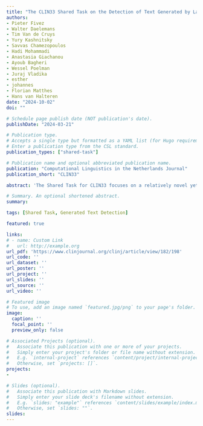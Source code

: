 ```yaml
---
title: "The CLIN33 Shared Task on the Detection of Text Generated by Large Language Models"
authors:
- Pieter Fivez
- Walter Daelemans
- Tim Van de Cruys
- Yury Kashnitsky
- Savvas Chamezopoulos
- Hadi Mohammadi
- Anastasia Giachanou
- Ayoub Bagheri
- Wessel Poelman
- Juraj Vladika
- esther
- johannes
- Florian Matthes
- Hans van Halteren
date: "2024-10-02"
doi: ""

# Schedule page publish date (NOT publication's date).
publishDate: "2024-03-21"

# Publication type.
# Accepts a single type but formatted as a YAML list (for Hugo requirements).
# Enter a publication type from the CSL standard.
publication_types: ["shared-task"]

# Publication name and optional abbreviated publication name.
publication: "Computational Linguistics in the Netherlands Journal"
publication_short: "CLIN33"

abstract: 'The Shared Task for CLIN33 focuses on a relatively novel yet societally relevant task: the detection of text generated by Large Language Models (LLMs). We frame this detection task as a binary classification problem (LLM-generated or not), using test data from up to 6 different domains and text genres for both Dutch and English. Part of this test data was held out entirely from the contestants, including a ”mystery genre” which belonged to an unknown domain (later revealed to be columns). Four teams submitted 11 runs with substantially different models and features. This paper gives an overview of our task setup and contains the evaluation and detailed descriptions of the participating systems. Notably, included in the winning systems are both deep learning models as well as more traditional machine learning models leveraging task-specific feature engineering.'

# Summary. An optional shortened abstract.
summary:

tags: [Shared Task, Generated Text Detection]

featured: true

links:
# - name: Custom Link
#   url: http://example.org
url_pdf: 'https://www.clinjournal.org/clinj/article/view/182/198'
url_code: ''
url_dataset: ''
url_poster: ''
url_project: ''
url_slides: ''
url_source: ''
url_video: ''

# Featured image
# To use, add an image named `featured.jpg/png` to your page's folder. 
image:
  caption: ''
  focal_point: ''
  preview_only: false

# Associated Projects (optional).
#   Associate this publication with one or more of your projects.
#   Simply enter your project's folder or file name without extension.
#   E.g. `internal-project` references `content/project/internal-project/index.md`.
#   Otherwise, set `projects: []`.
projects:
- 

# Slides (optional).
#   Associate this publication with Markdown slides.
#   Simply enter your slide deck's filename without extension.
#   E.g. `slides: "example"` references `content/slides/example/index.md`.
#   Otherwise, set `slides: ""`.
slides: 
---
```


<!-- {{% callout note %}}
Create your slides in Markdown - click the *Slides* button to check out the example.
{{% /callout %}}

Add the publication's **full text** or **supplementary notes** here. You can use rich formatting such as including [code, math, and images](https://docs.hugoblox.com/content/writing-markdown-latex/). -->
